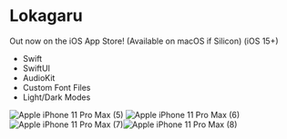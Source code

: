 # Lokagaru
Out now on the iOS App Store! (Available on macOS if Silicon) (iOS 15+)

- Swift
- SwiftUI
- AudioKit
- Custom Font Files
- Light/Dark Modes

![Apple iPhone 11 Pro Max (5)](https://user-images.githubusercontent.com/85328038/168958135-e3dde57a-636c-481e-8081-3c32cabecd73.png)
![Apple iPhone 11 Pro Max (6)](https://user-images.githubusercontent.com/85328038/168958145-b260fa21-7cd0-4f6c-8ebd-9cb9b195240b.png)
![Apple iPhone 11 Pro Max (7)](https://user-images.githubusercontent.com/85328038/168958151-a872975f-334a-45f6-88c9-7638823f24a2.png)![Apple iPhone 11 Pro Max (8)](https://user-images.githubusercontent.com/85328038/168958172-13a5a580-c719-4d1d-8977-40f33e56608c.png)
